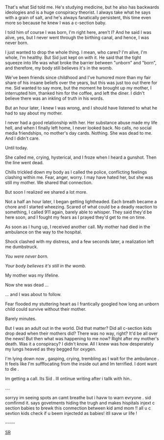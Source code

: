 That's what Sid told me. He's studying medicine, but he also has backwards ideologies and is a huge conspiracy theorist. I always take what he says with a grain of salt, and he's always fanatically persistent, this time even more so because he knew I was a c-section baby.

I told him of course I was born, I'm right here, aren't I? And he said I was alive, yes, but I never went through the birthing canal, and hence, I was never born.

I just wanted to drop the whole thing. I mean, who cares? I'm alive, I'm whole, I'm healthy. But Sid just kept on with it. He said that the tight squeeze into life was what broke the barrier between "unborn" and "born", and therefore, my body still believes it's in the womb.

We've been friends since childhood and I've humored more than my fair share of his insane beliefs over the years, but this was just too out there for me. Sid wanted to say more, but the moment he brought up my mother, I interrupted him, thanked him for the coffee, and left the diner. I didn't believe there was an inkling of truth in his words.

But an hour later, I knew I was wrong, and I should have listened to what he had to say about my mother.
 
I never had a good relationship with her. Her substance abuse made my life hell, and when I finally left home, I never looked back. No calls, no social media friendships, no mother's day cards. Nothing. She was dead to me. And I didn't care.

Until today.

She called me, crying, hysterical, and I froze when I heard a gunshot. Then the line went dead.

Chills trickled down my body as I called the police, conflicting feelings clashing within me. Fear, anger, worry. I may have hated her, but she was still my mother. We shared that connection.

But soon I realized we shared a lot more.

Not a half an hour later, I began getting lightheaded. Each breath became a chore and I started wheezing. Scared of what could be a deadly reaction to something, I called 911 again, barely able to whisper. They said they'd be here soon, and I fought my fears as I prayed they'd get to me on time.

As soon as I hung up, I received another call. My mother had died in the ambulance on the way to the hospital.

Shock clashed with my distress, and a few seconds later, a realization left me dumbstruck.

*You were never born.*

*Your body believes it's still in the womb.*

My mother was my lifeline.

Now she was dead …

… and I was about to follow.

Fear flooded my stuttering heart as I frantically googled how long an unborn child could survive without their mother.

Barely minutes.

But I was an adult out in the world. Did that matter? Did all c-section kids drop dead when their mothers did? There was no way, right? It'd be all over the news! But then what was happening to me now? Right after my mother's death. Was it a conspiracy? I didn't know. All I knew was how desperately my lungs heaved as they begged for oxygen.

I'm lying down now , gasping, crying, trembling as I wait for the ambulance . It feels like I'm sufffocating from the inside out amd Im terrified. I dont want to die .

Im getting a call. Its Sid . Ill  ontinue writing after i tallk with hin..

….

sorryy im seeing spots an camt breathe but i havw to warn evryone . sid comfirmd it. says govetments hiding  the trugh and makes hispitals injext c section babies to brewk this conmection between kid amd mom !! all u  c sevtion kids  check if u beem injectedd as babies! itll savw ur life !

\-----

[SR](https://www.reddit.com/r/Skittishreflections)